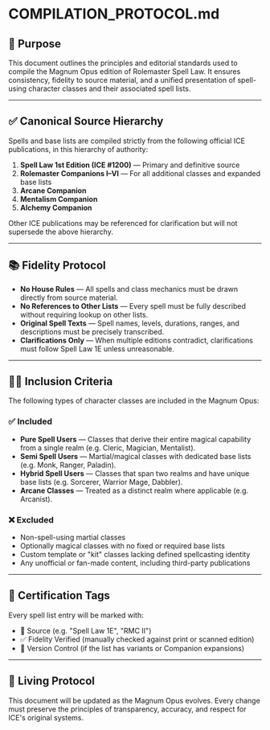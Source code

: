 # COMPILATION_PROTOCOL.md

## 🎯 Purpose
This document outlines the principles and editorial standards used to compile the Magnum Opus edition of Rolemaster Spell Law. It ensures consistency, fidelity to source material, and a unified presentation of spell-using character classes and their associated spell lists.

---

## ✅ Canonical Source Hierarchy

Spells and base lists are compiled strictly from the following official ICE publications, in this hierarchy of authority:

1. **Spell Law 1st Edition (ICE #1200)** — Primary and definitive source
2. **Rolemaster Companions I–VI** — For all additional classes and expanded base lists
3. **Arcane Companion**
4. **Mentalism Companion**
5. **Alchemy Companion**

Other ICE publications may be referenced for clarification but will not supersede the above hierarchy.

---

## 📚 Fidelity Protocol

- **No House Rules** — All spells and class mechanics must be drawn directly from source material.
- **No References to Other Lists** — Every spell must be fully described without requiring lookup on other lists.
- **Original Spell Texts** — Spell names, levels, durations, ranges, and descriptions must be precisely transcribed.
- **Clarifications Only** — When multiple editions contradict, clarifications must follow Spell Law 1E unless unreasonable.

---

## 🧙‍♂️ Inclusion Criteria

The following types of character classes are included in the Magnum Opus:

### ✅ Included
- **Pure Spell Users** — Classes that derive their entire magical capability from a single realm (e.g. Cleric, Magician, Mentalist).
- **Semi Spell Users** — Martial/magical classes with dedicated base lists (e.g. Monk, Ranger, Paladin).
- **Hybrid Spell Users** — Classes that span two realms and have unique base lists (e.g. Sorcerer, Warrior Mage, Dabbler).
- **Arcane Classes** — Treated as a distinct realm where applicable (e.g. Arcanist).

### ❌ Excluded
- Non-spell-using martial classes
- Optionally magical classes with no fixed or required base lists
- Custom template or "kit" classes lacking defined spellcasting identity
- Any unofficial or fan-made content, including third-party publications

---

## 🔐 Certification Tags

Every spell list entry will be marked with:
- 📘 Source (e.g. "Spell Law 1E", "RMC II")
- ✅ Fidelity Verified (manually checked against print or scanned edition)
- 🔁 Version Control (if the list has variants or Companion expansions)

---

## 🔄 Living Protocol

This document will be updated as the Magnum Opus evolves. Every change must preserve the principles of transparency, accuracy, and respect for ICE's original systems.

